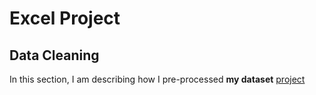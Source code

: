 # Excel Project
## Data Cleaning
In this section, I am describing how I pre-processed **my dataset**
<a href="https://www.google.com">project</a>
